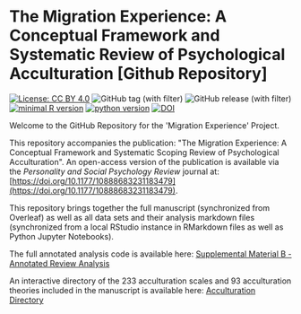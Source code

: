 # The Migration Experience: A Conceptual Framework and Systematic Review of Psychological Acculturation [Github Repository]

[![License: CC BY 4.0](https://img.shields.io/badge/License-CC_BY_4.0-lightgrey.svg)](https://creativecommons.org/licenses/by/4.0/)
![GitHub tag (with filter)](https://img.shields.io/github/v/tag/JannisCodes/acculturation-review?label=version)
![GitHub release (with filter)](https://img.shields.io/github/v/release/JannisCodes/acculturation-review)
[![minimal R version](https://img.shields.io/badge/R%3E%3D-4.1.1-6666ff.svg)](https://cran.r-project.org/)
[![python version](https://img.shields.io/badge/python-v3.10.6-blue)](https://www.python.org/downloads/release/python-3106/)
[![DOI](https://zenodo.org/badge/326742421.svg)](https://zenodo.org/badge/latestdoi/326742421)

Welcome to the GitHub Repository for the 'Migration Experience' Project.

This repository accompanies the publication: "The Migration Experience: A Conceptual Framework and Systematic Scoping Review of Psychological Acculturation". An open-access version of the publication is available via the *Personality and Social Psychology Review* journal at: [https://doi.org/10.1177/10888683231183479](https://doi.org/10.1177/10888683231183479).

<!-- This repository accompanies the publication: "The Migration Experience: A Conceptual Framework and Systematic Scoping Review of Psychological Acculturation". An open-access version of the publication is available via the *Personality and Social Psychology Review* journal at: [https://doi.org/10.1177/10888683231183479](https://doi.org/10.1177/10888683231183479). -->

This repository brings together the full manuscript (synchronized from Overleaf) as well as all data sets and their analysis markdown files (synchronized from a local RStudio instance in RMarkdown files as well as Python Jupyter Notebooks).

The full annotated analysis code is available here: [Supplemental Material B - Annotated Review Analysis](https://janniscodes.github.io/acculturation-review/Supplemental-Material-B-Annotated-Analysis)

An interactive directory of the 233 acculturation scales and 93 acculturation theories included in the manuscript is available here: [Acculturation Directory](https://acculturation-review.shinyapps.io/acculturation-directory/)

<!-- Please note that the full repository will remain 'private' until after the manuscript has been accepted for publication (to allow for blind peer review). -->

<!-- <form action="https://janniscodes.github.io/acculturation-review/Supplemental%20Material%20B%20-%20Annotated%20Analysis.html" method="get" target="_blank"><button type="submit">Annotated Analysis</button></form> -->
